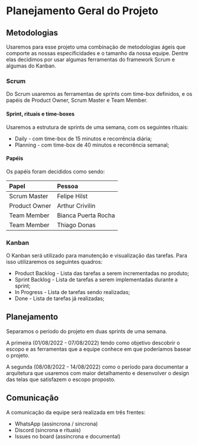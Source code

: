 # Planejamento Geral do Projeto

## Metodologias

Usaremos para esse projeto uma combinação de metodologias ágeis que comporte as nossas especificidades e o tamanho da nossa equipe. Dentre elas decidimos por usar algumas ferramentas do framework Scrum e algumas do Kanban.

### Scrum

Do Scrum usaremos as ferramentas de sprints com time-box definidos, e os papéis de Product Owner, Scrum Master e Team Member.

#### Sprint, rituais e time-boxes

Usaremos a estrutura de sprints de uma semana, com os seguintes rituais:

- Daily - com time-box de 15 minutos e recorrência diária;
- Planning - com time-box de 40 minutos e recorrência semanal;

#### Papéis

Os papéis foram decididos como sendo:

| Papel         | Pessoa              |
| :---          | :---                |
| Scrum Master  | Felipe Hilst        |
| Product Owner | Arthur Crivilin     |
| Team Member   | Bianca Puerta Rocha |
| Team Member   | Thiago Donas        |

### Kanban

O Kanban será utilizado para manutenção e visualização das tarefas. Para isso utilizaremos os seguintes quadros:

- Product Backlog - Lista das tarefas a serem incrementadas no produto;
- Sprint Backlog - Lista de tarefas a serem implementadas durante a sprint;
- In Progress - Lista de tarefas sendo realizadas;
- Done - Lista de tarefas já realizadas;

## Planejamento

Separamos o período do projeto em duas sprints de uma semana.

A primeira (01/08/2022 - 07/08/2022) tendo como objetivo descobrir o escopo e as ferramentas que a equipe conhece em que poderíamos basear o projeto.

A segunda (08/08/2022 - 14/08/2022) como o período para documentar a arquitetura que usaremos com maior detalhamento e desenvolver o design das telas que satisfazem o escopo proposto.

## Comunicação

A comunicação da equipe será realizada em três frentes:

- WhatsApp (assincrona / sincrona)
- Discord (sincrona e rituais)
- Issues no board (assincrona e documental)
